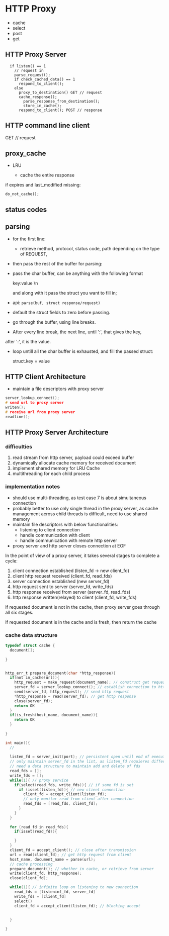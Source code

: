 # HTTP Proxy

* cache
* select
* post
* get

## HTTP Proxy Server

``` 
  if listen() == 1
    // request in
    parse_request();
    if check_cached_data() == 1
      respond_to_client();
    else
      proxy_to_destination() GET // request
      cache_response();
        parse_response_from_destination();
        store_in_cache();
      respond_to_client(); POST // response
```

## HTTP command line client

  GET // request

## proxy_cache

  + LRU

	-	cache the entire response

  if expires and last_modified missing:

    do_not_cache();
    

## status codes

## parsing

* for the first line:
  + retrieve method, protocol, status code, path depending on the type of REQUEST, 

* then pass the rest of the buffer for parsing:
* pass the char buffer, can be anything with the following format

    key:value \n

  and along with it pass the struct you want to fill in; 

* api: `parse(buf, struct response/request)` 

* default the struct fields to zero before passing.

* go through the buffer, using line breaks.

*  After every line break, the next line, until ':', that gives the key, 

  after ':', it is the value.

* loop untill all the char buffer is exhausted, and fill the passed struct:

    struct.key = value

## HTTP Client Architecture

* maintain a file descriptors with proxy server

``` c
server_lookup_connect();
# send url to proxy server
writen();
# receive url from proxy server
readline();
```

## HTTP Proxy Server Architecture

### difficulties

1. read stream from http server, payload could exceed buffer
2. dynamically allocate cache memory for received document
3. implement shared memory for LRU Cache
4. multithreading for each child process

### implementation notes
* should use multi-threading, as test case 7 is about simultaneous connection
* probably better to use only single thread in the proxy server, as cache management across child threads is difficult, need to use shared memory
* maintain file descriptors with below functionalities:
  + listening to client connection
  + handle communication with client
  + handle communication with remote http server
* proxy server and http server closes connection at EOF

In the point of view of a proxy server, it takes several stages to complete a cycle:

1. client connection established (listen_fd -> new client_fd)
2. client http request received (client_fd, read_fds)
3. server connection established (new server_fd)
4. http request sent to server (server_fd, write_fds)
5. http response received from server (server_fd, read_fds)
6. http response written(relayed) to client (client_fd, write_fds)

If requested document is not in the cache, then proxy server goes through all six stages.

If requested document is in the cache and is fresh, then return the cache

### cache data structure

``` c
typedef struct cache {
  document[];
  
}
```

``` c

http_err_t prepare_document(char *http_response){
  if(not in_cache(url)){
    http_request = make_request(document_name); // construct get request
    server_fd = server_lookup_connect(); // establish connection to http server
    send(server_fd, http_request); // send http request
    *http_response = read(server_fd); // get http response
    close(server_fd);
    return OK
  }
  if(is_fresh(host_name, document_name)){
    return OK
  }
  
}

int main(){
  // 
  
  listen_fd = server_init(port); // persistent open until end of execution
  // only maintain server_fd in the list, as listen_fd requieres different action
  // need a data structure to maintain add and delete of fds
  read_fds = [];
  write_fds = [];
  while(1){ // proxy service
    if(select(read_fds, write_fds)){ // if some fd is set
      if (isset(listen_fd)){ // new client connection
        client_fd = accept_client(listen_fd);
        // only monitor read from client after connection
        read_fds = [read_fds, client_fd];
      }
    }
  }
  
  for (read_fd in read_fds){
    if(isset(read_fd)){

    }
  }
  client_fd = accept_client(); // close after transmission
  url = read(client_fd); // get http request from client
  host_name, document_name = parse(url);
  // cache processing
  prepare_document(); // whether in cache, or retrieve from server
  write(client_fd, http_response);
  close(client_fd);

  while(1){ // infinite loop on listening to new connection
    read_fds = [listeninf_fd, server_fd]
    write_fds = [client_fd]
    select()
    client_fd = accept_client(listen_fd); // blocking accept
    
    
  }

}

```

